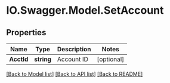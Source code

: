 # IO.Swagger.Model.SetAccount
## Properties

Name | Type | Description | Notes
------------ | ------------- | ------------- | -------------
**AcctId** | **string** | Account ID | [optional] 

[[Back to Model list]](../README.md#documentation-for-models) [[Back to API list]](../README.md#documentation-for-api-endpoints) [[Back to README]](../README.md)

